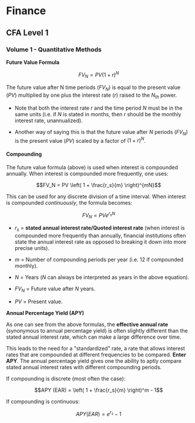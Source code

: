 # Finance

## CFA Level 1

### Volume 1 - Quantitative Methods

**Future Value Formula**

$$FV_N = PV(1 + r)^N$$

The future value after N time periods ($FV_N$) is equal to the present value ($PV$) multiplied by one plus the interest rate ($r$) raised to the $N_{th}$ power.

* Note that both the interest rate $r$ and the time period $N$ must be in the same units (i.e. if $N$ is stated in months, then $r$ should be the monthly interest rate, unannualized).

* Another way of saying this is that the future value after $N$ periods ($FV_N$) is the present value ($PV$) scaled by a factor of $(1 + r)^N$.

#### Compounding

The future value formula (above) is used when interest is compounded annually. When interest is compounded more frequently, one uses:

$$FV_N = PV \left( 1 + \frac{r_s}{m} \right)^{mN}$$

This can be used for any discrete division of a time interval. When interest is compounded *continuously*, the formula becomes:

$$FV_N = PVe^{r_sN}$$

* $r_s$ = **stated annual interest rate/Quoted interest rate** (when interest is compounded more frequently than annually, financial institutions often state the annual interest rate as opposed to breaking it down into more precise units).

* $m$ = Number of compounding periods per year (i.e. 12 if compounded monthly).

* $N$ = Years ($N$ can always be interpreted as years in the above equation).

* $FV_N$ = Future value after $N$ years.

* $PV$ = Present value.

**Annual Percentage Yield (APY)**

As one can see from the above formulas, the **effective annual rate** (synonymous to annual percentage yield) is often slightly different than the stated annual interest rate, which can make a large difference over time.

This leads to the need for a "standardized" rate, a rate that allows interest rates that are compounded at different frequencies to be compared. **Enter APY**. The annual percentage yield gives one the ability to aptly compare stated annual interest rates with different compounding periods.

If compounding is discrete (most often the case):

$$APY (EAR) = \left( 1 + \frac{r_s}{m} \right)^m - 1$$

If compounding is continuous:

$$APY (EAR) = e^{r_s} - 1$$
